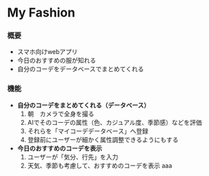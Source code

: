 # My Fashion

### 概要
- スマホ向けwebアプリ
- 今日のおすすめの服が知れる
- 自分のコーデをデータベースでまとめてくれる

### 機能
- **自分のコーデをまとめてくれる（データベース）**
    1. 朝　カメラで全身を撮る
    2. AIでそのコーデの属性（色、カジュアル度、季節感）などを評価
    3. それらを「マイコーデデータベース」へ登録
    4. 登録前にユーザーが細かく属性調整できるようにもする
- **今日のおすすめのコーデを表示**
    1. ユーザーが「気分、行先」を入力
    2. 天気、季節も考慮して、おすすめのコーデを表示
aaa
